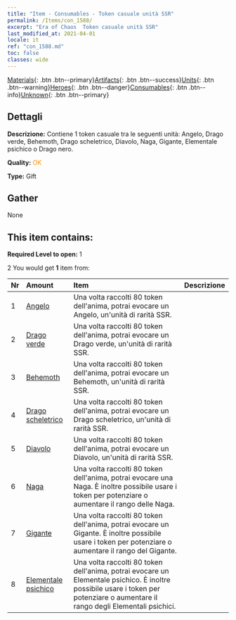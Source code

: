 ```yaml
---
title: "Item - Consumables - Token casuale unità SSR"
permalink: /Items/con_1588/
excerpt: "Era of Chaos  Token casuale unità SSR"
last_modified_at: 2021-04-01
locale: it
ref: "con_1588.md"
toc: false
classes: wide
---
```

 [Materials](/it/Items/){: .btn .btn--primary}[Artifacts](/it/Items/Artifacts/){: .btn .btn--success}[Units](/it/Items/Units/){: .btn .btn--warning}[Heroes](/it/Items/Heroes/){: .btn .btn--danger}[Consumables](/it/Items/Consumables/){: .btn .btn--info}[Unknown](/it/Items/Unknown/){: .btn .btn--primary}

## Dettagli
 **Descrizione:** Contiene 1 token casuale tra le seguenti unità: Angelo, Drago verde, Behemoth, Drago scheletrico, Diavolo, Naga, Gigante, Elementale psichico o Drago nero.

 **Quality:** <span style="color: #FF8C00">OK</span>

 **Type:** Gift

## Gather

  None

## This item contains:

 **Required Level to open:** 1

 2 You would get **1** item  from:

  | Nr | Amount |     Item    | Descrizione |
  |:---|:-------|:------------|:-----------:|
  | 1 | [Angelo](/it/Items/unt_196/) | Una volta raccolti 80 token dell'anima, potrai evocare un Angelo, un'unità di rarità SSR. | 
  | 2 | [Drago verde](/it/Items/unt_205/) | Una volta raccolti 80 token dell'anima, potrai evocare un Drago verde, un'unità di rarità SSR. | 
  | 3 | [Behemoth](/it/Items/unt_223/) | Una volta raccolti 80 token dell'anima, potrai evocare un Behemoth, un'unità di rarità SSR. | 
  | 4 | [Drago scheletrico](/it/Items/unt_214/) | Una volta raccolti 80 token dell'anima, potrai evocare un Drago scheletrico, un'unità di rarità SSR. | 
  | 5 | [Diavolo](/it/Items/unt_232/) | Una volta raccolti 80 token dell'anima, potrai evocare un Diavolo, un'unità di rarità SSR. | 
  | 6 | [Naga](/it/Items/unt_240/) | Una volta raccolti 80 token dell'anima, potrai evocare una Naga. È inoltre possibile usare i token per potenziare o aumentare il rango delle Naga. | 
  | 7 | [Gigante](/it/Items/unt_241/) | Una volta raccolti 80 token dell'anima, potrai evocare un Gigante. È inoltre possibile usare i token per potenziare o aumentare il rango del Gigante. | 
  | 8 | [Elementale psichico](/it/Items/unt_267/) | Una volta raccolti 80 token dell'anima, potrai evocare un Elementale psichico. È inoltre possibile usare i token per potenziare o aumentare il rango degli Elementali psichici. | 
